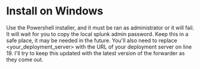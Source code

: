 # Install on Windows
Use the Powershell installer, and it must be ran as administrator or it will fail. It will wait for you to copy the local splunk admin password. Keep this in a safe place, it may be needed in the future. You'll also need to replace <your_deployment_server> with the URL of your deployment server on line 19. I'll try to keep this updated with the latest version of the forwarder as they come out. 
